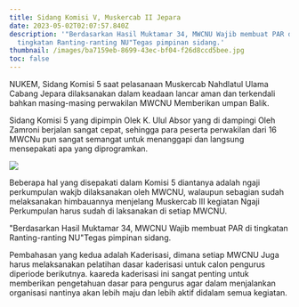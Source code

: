 ```yaml
---
title: Sidang Komisi V, Muskercab II Jepara
date: 2023-05-02T02:07:57.840Z
description: '"﻿Berdasarkan Hasil Muktamar 34, MWCNU Wajib membuat PAR di
  tingkatan Ranting-ranting NU"Tegas pimpinan sidang.'
thumbnail: /images/ba7159eb-8699-43ec-bf04-f26d8ccd5bee.jpg
toc: false
---
```

N﻿UKEM, Sidang Komisi 5 saat pelasanaan Muskercab Nahdlatul Ulama Cabang Jepara dilaksanakan dalam keadaan lancar aman dan terkendali bahkan masing-masing perwakilan MWCNU Memberikan umpan Balik.

S﻿idang Komisi 5 yang dipimpin Olek K. Ulul Absor yang di dampingi Oleh Zamroni berjalan sangat cepat, sehingga para peserta perwakilan dari 16 MWCNu pun sangat semangat untuk menanggapi dan langsung mensepakati apa yang diprogramkan.

![](/images/891a71c4-c38d-4a5c-b737-8bb67fb1634d.jpg)

B﻿eberapa hal yang disepakati dalam Komisi 5 diantanya adalah ngaji perkumpulan wakjb dilaksanakan oleh MWCNU, walaupun sebagian sudah melaksanakan himbauannya menjelang Muskercab III kegiatan Ngaji Perkumpulan harus sudah di laksanakan di setiap MWCNU.

"﻿Berdasarkan Hasil Muktamar 34, MWCNU Wajib membuat PAR di tingkatan Ranting-ranting NU"Tegas pimpinan sidang.

P﻿embahasan yang kedua adalah Kaderisasi, dimana setiap MWCNU Juga harus melaksanakan pelatihan dasar kaderisasi untuk calon pengurus diperiode berikutnya. kaareda kaderisasi ini sangat penting untuk memberikan pengetahuan dasar para pengurus agar dalam menjalankan organisasi nantinya akan lebih maju dan lebih aktif didalam semua kegiatan.
